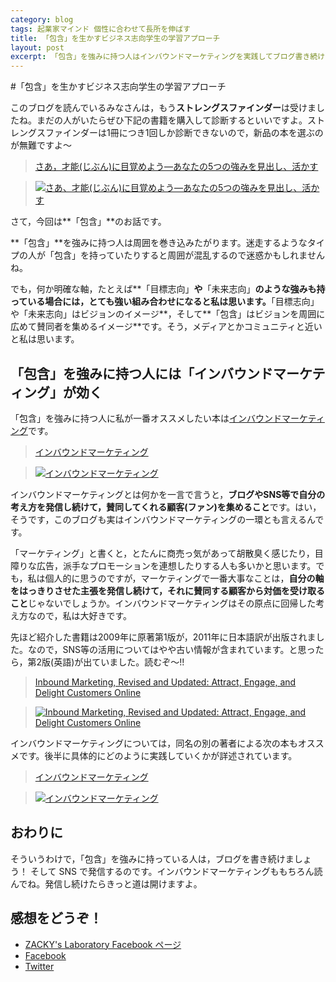 ```yaml
---
category: blog
tags: 起業家マインド 個性に合わせて長所を伸ばす 
title: 「包含」を生かすビジネス志向学生の学習アプローチ
layout: post
excerpt: 「包含」を強みに持つ人はインバウンドマーケティングを実践してブログ書き続けると良いですよ。
---
```

#「包含」を生かすビジネス志向学生の学習アプローチ

このブログを読んでいるみなさんは，もう**ストレングスファインダー**は受けましたね。まだの人がいたらぜひ下記の書籍を購入して診断するといいですよ。ストレングスファインダーは1冊につき1回しか診断できないので，新品の本を選ぶのが無難ですよ〜

> [さあ，才能(じぶん)に目覚めよう―あなたの5つの強みを見出し、活かす](//www.amazon.co.jp/gp/product/4532149479/ref=as_li_ss_tl?ie=UTF8&camp=247&creative=7399&creativeASIN=4532149479&linkCode=as2&tag=zacky1972-22)

> [![さあ、才能(じぶん)に目覚めよう―あなたの5つの強みを見出し、活かす](//ws-fe.amazon-adsystem.com/widgets/q?_encoding=UTF8&ASIN=4532149479&Format=_SL160_&ID=AsinImage&MarketPlace=JP&ServiceVersion=20070822&WS=1&tag=zacky1972-22)](//www.amazon.co.jp/gp/product/4532149479/ref=as_li_ss_tl?ie=UTF8&camp=247&creative=7399&creativeASIN=4532149479&linkCode=as2&tag=zacky1972-22)

さて，今回は**「包含」**のお話です。

**「包含」**を強みに持つ人は周囲を巻き込みたがります。迷走するようなタイプの人が「包含」を持っていたりすると周囲が混乱するので迷惑かもしれませんね。

でも，何か明確な軸，たとえば**「目標志向」**や**「未来志向」**のような強みも持っている場合には，とても強い組み合わせになると私は思います。**「目標志向」や「未来志向」はビジョンのイメージ**，そして**「包含」はビジョンを周囲に広めて賛同者を集めるイメージ**です。そう，メディアとかコミュニティと近いと私は思います。

## 「包含」を強みに持つ人には「インバウンドマーケティング」が効く

「包含」を強みに持つ人に私が一番オススメしたい本は[インバウンドマーケティング](//www.amazon.co.jp/gp/product/4883999572/ref=as_li_ss_tl?ie=UTF8&camp=247&creative=7399&creativeASIN=4883999572&linkCode=as2&tag=zacky1972-22)です。

> [インバウンドマーケティング](//www.amazon.co.jp/gp/product/4883999572/ref=as_li_ss_tl?ie=UTF8&camp=247&creative=7399&creativeASIN=4883999572&linkCode=as2&tag=zacky1972-22)

> [![インバウンドマーケティング](//ws-fe.amazon-adsystem.com/widgets/q?_encoding=UTF8&ASIN=4883999572&Format=_SL160_&ID=AsinImage&MarketPlace=JP&ServiceVersion=20070822&WS=1&tag=zacky1972-22)](//www.amazon.co.jp/gp/product/4883999572/ref=as_li_ss_tl?ie=UTF8&camp=247&creative=7399&creativeASIN=4883999572&linkCode=as2&tag=zacky1972-22)

インバウンドマーケティングとは何かを一言で言うと，**ブログやSNS等で自分の考え方を発信し続けて，賛同してくれる顧客(ファン)を集めること**です。はい，そうです，このブログも実はインバウンドマーケティングの一環とも言えるんです。

「マーケティング」と書くと，とたんに商売っ気があって胡散臭く感じたり，目障りな広告，派手なプロモーションを連想したりする人も多いかと思います。でも，私は個人的に思うのですが，マーケティングで一番大事なことは，**自分の軸をはっきりさせた主張を発信し続けて，それに賛同する顧客から対価を受け取ること**じゃないでしょうか。インバウンドマーケティングはその原点に回帰した考え方なので，私は大好きです。

先ほど紹介した書籍は2009年に原著第1版が，2011年に日本語訳が出版されました。なので，SNS等の活用についてはやや古い情報が含まれています。と思ったら，第2版(英語)が出ていました。読むぞ〜!!

> [Inbound Marketing, Revised and Updated: Attract, Engage, and Delight Customers Online](//www.amazon.co.jp/gp/product/B00MIT7ALS/ref=as_li_ss_tl?ie=UTF8&camp=247&creative=7399&creativeASIN=B00MIT7ALS&linkCode=as2&tag=zacky1972-22)

> [![Inbound Marketing, Revised and Updated: Attract, Engage, and Delight Customers Online](//ws-fe.amazon-adsystem.com/widgets/q?_encoding=UTF8&ASIN=B00MIT7ALS&Format=_SL160_&ID=AsinImage&MarketPlace=JP&ServiceVersion=20070822&WS=1&tag=zacky1972-22)](//www.amazon.co.jp/gp/product/B00MIT7ALS/ref=as_li_ss_tl?ie=UTF8&camp=247&creative=7399&creativeASIN=B00MIT7ALS&linkCode=as2&tag=zacky1972-22)


インバウンドマーケティングについては，同名の別の著者による次の本もオススメです。後半に具体的にどのように実践していくかが詳述されています。

> [インバウンドマーケティング](//www.amazon.co.jp/gp/product/4797372192/ref=as_li_ss_tl?ie=UTF8&camp=247&creative=7399&creativeASIN=4797372192&linkCode=as2&tag=zacky1972-22)

> [![インバウンドマーケティング](//ws-fe.amazon-adsystem.com/widgets/q?_encoding=UTF8&ASIN=4797372192&Format=_SL160_&ID=AsinImage&MarketPlace=JP&ServiceVersion=20070822&WS=1&tag=zacky1972-22)](//www.amazon.co.jp/gp/product/4797372192/ref=as_li_ss_tl?ie=UTF8&camp=247&creative=7399&creativeASIN=4797372192&linkCode=as2&tag=zacky1972-22)

## おわりに

そういうわけで，「包含」を強みに持っている人は，ブログを書き続けましょう！ そして SNS で発信するのです。インバウンドマーケティングももちろん読んでね。発信し続けたらきっと道は開けますよ。	

## 感想をどうぞ！

* [ZACKY's Laboratory Facebook ページ](https://www.facebook.com/zacky1972lab/posts/562948037180840)
* [Facebook](https://www.facebook.com/zacky1972/posts/972770742755891)
* [Twitter](https://twitter.com/zacky1972/status/599793602194202624)
